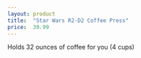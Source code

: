 ```yaml
---
layout: product
title:  "Star Wars R2-D2 Coffee Press"
price:  39.99
---
```

Holds 32 ounces of coffee for you (4 cups)
